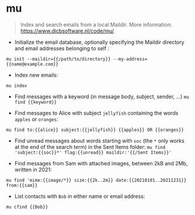 # mu

> Index and search emails from a local Maildir.
> More information: <https://www.djcbsoftware.nl/code/mu/>.

- Initialize the email database, optionally specifying the Maildir directory and email addresses belonging to self :

`mu init --maildir={{/path/to/directory}} --my-address={{name@example.com}}`

- Index new emails:

`mu index`

- Find messages with a keyword (in message body, subject, sender, ...)
`mu find {{keyword}}`

- Find messages to Alice with subject `jellyfish` containing the words `apples` or `oranges`:

`mu find to:{{alice}} subject:{{jellyfish}} {{apples}} OR {{oranges}}`

- Find unread messages about words starting with `soc` (the `*` only works at the end of the search term) in the Sent Items folder:
`mu find 'subject:{{soc}}*' flag:{{unread}} maildir:'{{/Sent Items}}'`

- Find messages from Sam with attached images, between 2kB and 2Mb, written in 2021:

`mu find 'mime:{{image/*}} size:{{2k..2m}} date:{{20210101..20211231}} from:{{sam}}`

- List contacts with `Bob` in either name or email address:

`mu cfind {{Bob}}`
